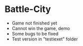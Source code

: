 # Battle-City

- Game not finished yet
- Cannot win the game, demo
- Some bugs to be fixed
- Test version in "testiexet" folder
